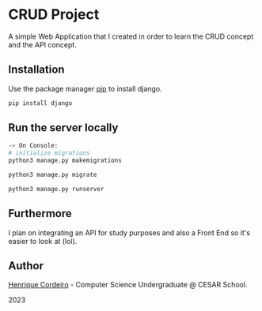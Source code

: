 # CRUD Project

A simple Web Application that I created in order to learn the CRUD concept and the API concept.

## Installation

Use the package manager [pip](https://pip.pypa.io/en/stable/) to install django.

```bash
pip install django
```

## Run the server locally

```bash
-> On Console:
# initialize migrations
python3 manage.py makemigrations

python3 manage.py migrate

python3 manage.py runserver
```

## Furthermore
I plan on integrating an API for study purposes and also a Front End so it's easier to look at (lol).

## Author
[Henrique Cordeiro](https://www.linkedin.com/in/henrique-cordeiro-031315239/) - Computer Science Undergraduate @ CESAR School.

2023
